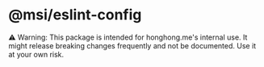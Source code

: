 # @msi/eslint-config

⚠️ Warning: This package is intended for honghong.me's internal use. It might release breaking changes frequently and not be documented. Use it at your own risk.
